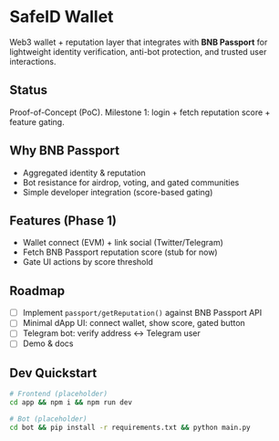 # SafeID Wallet

Web3 wallet + reputation layer that integrates with **BNB Passport** for
lightweight identity verification, anti-bot protection, and trusted user interactions.

## Status
Proof-of-Concept (PoC). Milestone 1: login + fetch reputation score + feature gating.

## Why BNB Passport
- Aggregated identity & reputation
- Bot resistance for airdrop, voting, and gated communities
- Simple developer integration (score-based gating)

## Features (Phase 1)
- Wallet connect (EVM) + link social (Twitter/Telegram)
- Fetch BNB Passport reputation score (stub for now)
- Gate UI actions by score threshold

## Roadmap
- [ ] Implement `passport/getReputation()` against BNB Passport API
- [ ] Minimal dApp UI: connect wallet, show score, gated button
- [ ] Telegram bot: verify address ↔ Telegram user
- [ ] Demo & docs

## Dev Quickstart
```bash
# Frontend (placeholder)
cd app && npm i && npm run dev

# Bot (placeholder)
cd bot && pip install -r requirements.txt && python main.py
